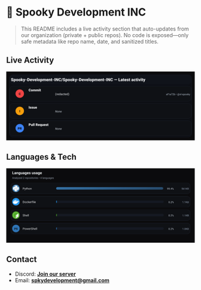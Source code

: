 # 👻 Spooky Development INC

> This README includes a live activity section that auto-updates from our organization (private + public repos). No code is exposed—only safe metadata like repo name, date, and sanitized titles.

## Live Activity
![Repo Snapshot](./assets/repo-snapshot.svg?v=73d5b8a0f3)

## Languages & Tech
![Languages Usage](./assets/languages.svg?v=7228ab348c)

## Contact
- Discord: **[Join our server](https://discord.gg/XYspZgEEJb)**
- Email: **spkydevelopment@gmail.com**
